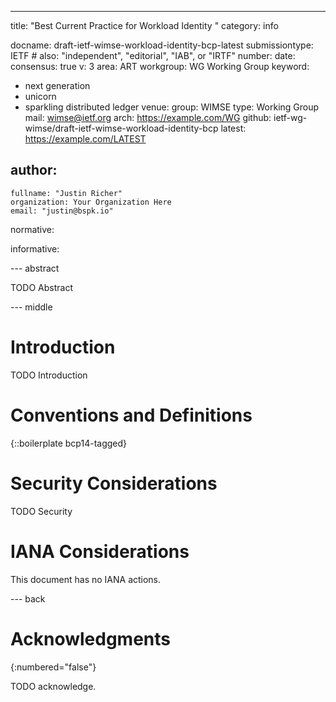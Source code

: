 ---
title: "Best Current Practice for Workload Identity "
category: info

docname: draft-ietf-wimse-workload-identity-bcp-latest
submissiontype: IETF  # also: "independent", "editorial", "IAB", or "IRTF"
number:
date:
consensus: true
v: 3
area: ART
workgroup: WG Working Group
keyword:
 - next generation
 - unicorn
 - sparkling distributed ledger
venue:
  group: WIMSE
  type: Working Group
  mail: wimse@ietf.org
  arch: https://example.com/WG
  github: ietf-wg-wimse/draft-ietf-wimse-workload-identity-bcp
  latest: https://example.com/LATEST

author:
 -
    fullname: "Justin Richer"
    organization: Your Organization Here
    email: "justin@bspk.io"

normative:

informative:


--- abstract

TODO Abstract


--- middle

# Introduction

TODO Introduction


# Conventions and Definitions

{::boilerplate bcp14-tagged}


# Security Considerations

TODO Security


# IANA Considerations

This document has no IANA actions.


--- back

# Acknowledgments
{:numbered="false"}

TODO acknowledge.
